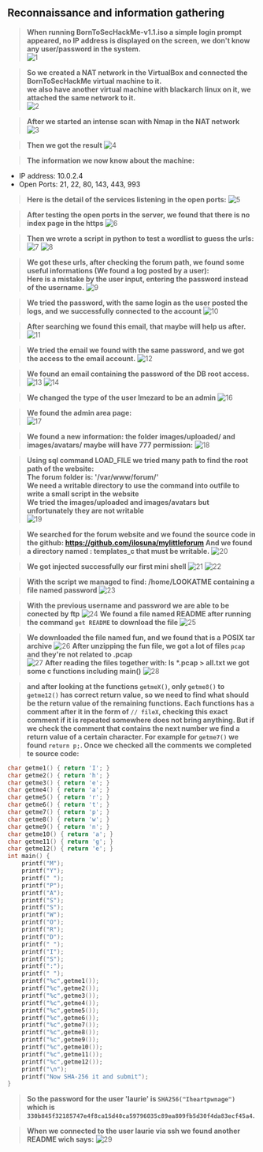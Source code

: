 ## Reconnaissance and information gathering
> **When running BornToSecHackMe-v1.1.iso a simple login prompt appeared, no IP address is displayed on the screen, we don't know any user/password in the system.**  
![1](https://raw.githubusercontent.com/oulhafiane/BornToSecHackMe-CTF/main/ressources/1.png)

> **So we created a NAT network in the VirtualBox and connected the BornToSecHackMe virtual machine to it.  
we also have another virtual machine with blackarch linux on it, we attached the same network to it.**  
![2](https://raw.githubusercontent.com/oulhafiane/BornToSecHackMe-CTF/main/ressources/2.png)

> **After we started an intense scan with Nmap in the NAT network**  
![3](https://raw.githubusercontent.com/oulhafiane/BornToSecHackMe-CTF/main/ressources/3.png)

> **Then we got the result**
![4](https://raw.githubusercontent.com/oulhafiane/BornToSecHackMe-CTF/main/ressources/4.png)

> **The information we now know about the machine:**   
- IP address: 10.0.2.4  
- Open Ports: 21, 22, 80, 143, 443, 993  

> **Here is the detail of the services listening in the open ports:**
![5](https://raw.githubusercontent.com/oulhafiane/BornToSecHackMe-CTF/main/ressources/5.png)

> **After testing the open ports in the server, we found that there is no index page in the https**
![6](https://raw.githubusercontent.com/oulhafiane/BornToSecHackMe-CTF/main/ressources/6.png)

> **Then we wrote a script in python to test a wordlist to guess the urls:**
![7](https://raw.githubusercontent.com/oulhafiane/BornToSecHackMe-CTF/main/ressources/7.png)
![8](https://raw.githubusercontent.com/oulhafiane/BornToSecHackMe-CTF/main/ressources/8.png)

> **We got these urls, after checking the forum path, we found some useful informations (We found a log posted by a user):  
Here is a mistake by the user input, entering the password instead of the username.**
![9](https://raw.githubusercontent.com/oulhafiane/BornToSecHackMe-CTF/main/ressources/9.png)

> **We tried the password, with the same login as the user posted the logs, and we successfully connected to the account**
![10](https://raw.githubusercontent.com/oulhafiane/BornToSecHackMe-CTF/main/ressources/10.png)

> **After searching we found this email, that maybe will help us after.**
![11](https://raw.githubusercontent.com/oulhafiane/BornToSecHackMe-CTF/main/ressources/11.png)

> **We tried the email we found with the same password, and we got the access to the email account.**
![12](https://raw.githubusercontent.com/oulhafiane/BornToSecHackMe-CTF/main/ressources/12.png)

> **We found an email containing the password of the DB root access.**
![13](https://raw.githubusercontent.com/oulhafiane/BornToSecHackMe-CTF/main/ressources/13.png)
![14](https://raw.githubusercontent.com/oulhafiane/BornToSecHackMe-CTF/main/ressources/14.png)

> **We changed the type of the user lmezard to be an admin**
![16](https://raw.githubusercontent.com/oulhafiane/BornToSecHackMe-CTF/main/ressources/16.png)

> **We found the admin area page:**  
![17](https://raw.githubusercontent.com/oulhafiane/BornToSecHackMe-CTF/main/ressources/17.png)

> **We found a new information: the folder images/uploaded/ and images/avatars/ maybe will have 777 permission:**
![18](https://raw.githubusercontent.com/oulhafiane/BornToSecHackMe-CTF/main/ressources/18.png)

> **Using sql command LOAD_FILE we tried many path to find the root path of the website:  
The forum folder is: '/var/www/forum/'  
We need a writable directory to use the command into outfile to write a small script in the website   
We tried the images/uploaded and images/avatars but unfortunately they are not writable**  
![19](https://raw.githubusercontent.com/oulhafiane/BornToSecHackMe-CTF/main/ressources/19.png)

> **We searched for the forum website and we found the source code in the github: https://github.com/ilosuna/mylittleforum
And we found a directory named : templates_c that must be writable.**
![20](https://raw.githubusercontent.com/oulhafiane/BornToSecHackMe-CTF/main/ressources/20.png)

> **We got injected successfully our first mini shell**
![21](https://raw.githubusercontent.com/oulhafiane/BornToSecHackMe-CTF/main/ressources/21.png)
![22](https://raw.githubusercontent.com/oulhafiane/BornToSecHackMe-CTF/main/ressources/22.png)

> **With the script we managed to find: /home/LOOKATME containing a file named password**
![23](https://raw.githubusercontent.com/oulhafiane/BornToSecHackMe-CTF/main/ressources/23.png)

> **With the previous username and password we are able to be conected by ftp**
![24](https://raw.githubusercontent.com/oulhafiane/BornToSecHackMe-CTF/main/ressources/24.png)
**We found a file named README after running the command ```get README``` to download the file**
![25](https://raw.githubusercontent.com/oulhafiane/BornToSecHackMe-CTF/main/ressources/25.png)

> **We downloaded the file named fun, and we found that is a POSIX tar archive**
![26](https://raw.githubusercontent.com/oulhafiane/BornToSecHackMe-CTF/main/ressources/26.png)
**After unzipping the fun file, we got a lot of files ```pcap``` and they're not related to .pcap**  
![27](https://raw.githubusercontent.com/oulhafiane/BornToSecHackMe-CTF/main/ressources/27.png)
**After reading the files together with: ls \*.pcap > all.txt we got some c functions including main()**
![28](https://raw.githubusercontent.com/oulhafiane/BornToSecHackMe-CTF/main/ressources/28.png)

> **and after looking at the functions `getmeX()`, only `getme8()` to `getme12()` has correct return value, so we need to find
what should be the return value of the remaining functions.
Each functions has a comment after it in the form of `// fileX`, checking this exact comment if it is repeated somewhere
does not bring anything. But if we check the comment that contains the next number we find a return value of a certain
character. For example for `getme7()` we found `return p;`.
Once we checked all the comments we completed te source code:**

```C
char getme1() { return 'I'; }
char getme2() { return 'h'; }
char getme3() { return 'e'; }
char getme4() { return 'a'; }
char getme5() { return 'r'; }
char getme6() { return 't'; }
char getme7() { return 'p'; }
char getme8() { return 'w'; }
char getme9() { return 'n'; }
char getme10() { return 'a'; }
char getme11() { return 'g'; }
char getme12() { return 'e'; }
int main() {
	printf("M");
	printf("Y");
	printf(" ");
	printf("P");
	printf("A");
	printf("S");
	printf("S");
	printf("W");
	printf("O");
	printf("R");
	printf("D");
	printf(" ");
	printf("I");
	printf("S");
	printf(":");
	printf(" ");
	printf("%c",getme1());
	printf("%c",getme2());
	printf("%c",getme3());
	printf("%c",getme4());
	printf("%c",getme5());
	printf("%c",getme6());
	printf("%c",getme7());
	printf("%c",getme8());
	printf("%c",getme9());
	printf("%c",getme10());
	printf("%c",getme11());
	printf("%c",getme12());
	printf("\n");
	printf("Now SHA-256 it and submit");
}
```

> **So the password for the user 'laurie' is `SHA256("Iheartpwnage")` which is `330b845f32185747e4f8ca15d40ca59796035c89ea809fb5d30f4da83ecf45a4`.**

> **When we connected to the user laurie via ssh we found another README wich says:**
![29](https://raw.githubusercontent.com/oulhafiane/BornToSecHackMe-CTF/main/ressources/29.png)

